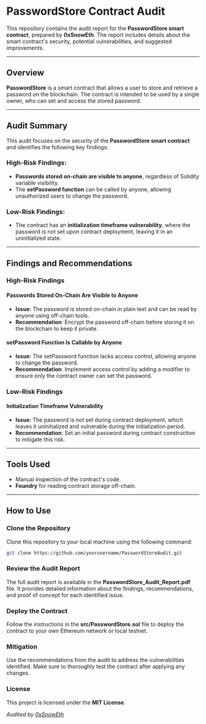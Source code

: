 # PasswordStore Contract Audit

This repository contains the audit report for the **PasswordStore smart contract**, prepared by **0xSnowEth**. The report includes details about the smart contract's security, potential vulnerabilities, and suggested improvements.

---

## Overview

**PasswordStore** is a smart contract that allows a user to store and retrieve a password on the blockchain. The contract is intended to be used by a single owner, who can set and access the stored password.

---

## Audit Summary

This audit focuses on the security of the **PasswordStore smart contract** and identifies the following key findings:

### High-Risk Findings:
- **Passwords stored on-chain are visible to anyone**, regardless of Solidity variable visibility.
- The **setPassword function** can be called by anyone, allowing unauthorized users to change the password.

### Low-Risk Findings:
- The contract has an **initialization timeframe vulnerability**, where the password is not set upon contract deployment, leaving it in an uninitialized state.

---

## Findings and Recommendations

### High-Risk Findings

#### **Passwords Stored On-Chain Are Visible to Anyone**

- **Issue**: The password is stored on-chain in plain text and can be read by anyone using off-chain tools.
- **Recommendation**: Encrypt the password off-chain before storing it on the blockchain to keep it private.

#### **setPassword Function Is Callable by Anyone**

- **Issue**: The setPassword function lacks access control, allowing anyone to change the password.
- **Recommendation**: Implement access control by adding a modifier to ensure only the contract owner can set the password.

### Low-Risk Findings

#### **Initialization Timeframe Vulnerability**

- **Issue**: The password is not set during contract deployment, which leaves it uninitialized and vulnerable during the initialization period.
- **Recommendation**: Set an initial password during contract construction to mitigate this risk.

---

## Tools Used

- Manual inspection of the contract's code.
- **Foundry** for reading contract storage off-chain.

---

## How to Use

### Clone the Repository

Clone this repository to your local machine using the following command:

```bash
git clone https://github.com/yourusername/PasswordStoreAudit.git
```

### Review the Audit Report

The full audit report is available in the **PasswordStore_Audit_Report.pdf** file. It provides detailed information about the findings, recommendations, and proof of concept for each identified issue.


### Deploy the Contract

Follow the instructions in the **src/PasswordStore.sol** file to deploy the contract to your own Ethereum network or local testnet.


### Mitigation

Use the recommendations from the audit to address the vulnerabilities identified. Make sure to thoroughly test the contract after applying any changes.


### License

This project is licensed under the **MIT License**.

*Audited by [0xSnowEth](https://x.com/0xSnowEth)*


